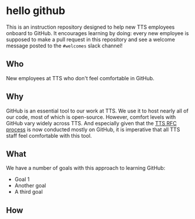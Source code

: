 # hello github

This is an instruction repository designed to help new TTS employees onboard to
GitHub. It encourages learning by doing: every new employee is supposed to make
a pull request in this repository and see a welcome message posted to the
`#welcomes` slack channel!

## Who

New employees at TTS who don't feel comfortable in GitHub.

## Why

GitHub is an essential tool to our work at TTS. We use it to host nearly all of
our code, most of which is open-source. However, comfort levels with GitHub vary
widely across TTS. And especially given that the [TTS RFC
process](https://github.com/18f/tts-rfc) is now
conducted mostly on GitHub, it is imperative that all TTS staff feel comfortable
with this tool.

## What

We have a number of goals with this approach to learning GitHub:

- Goal 1
- Another goal
- A third goal

## How

